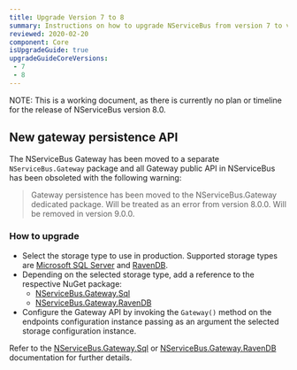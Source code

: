 ```yaml
---
title: Upgrade Version 7 to 8
summary: Instructions on how to upgrade NServiceBus from version 7 to version 8.
reviewed: 2020-02-20
component: Core
isUpgradeGuide: true
upgradeGuideCoreVersions:
 - 7
 - 8
---
```


NOTE: This is a working document, as there is currently no plan or timeline for the release of NServiceBus version 8.0.

## New gateway persistence API

The NServiceBus Gateway has been moved to a separate `NServiceBus.Gateway` package and all Gateway public API in NServiceBus has been obsoleted with the following warning:

> Gateway persistence has been moved to the NServiceBus.Gateway dedicated package. Will be treated as an error from version 8.0.0. Will be removed in version 9.0.0.

### How to upgrade

- Select the storage type to use in production. Supported storage types are [Microsoft SQL Server](/nservicebus/gateway/sql/) and [RavenDB](/nservicebus/gateway/ravendb/).
- Depending on the selected storage type, add a reference to the respective NuGet package:
  - [NServiceBus.Gateway.Sql](https://www.nuget.org/packages/NServiceBus.Gateway.Sql)
  - [NServiceBus.Gateway.RavenDB](https://www.nuget.org/packages/NServiceBus.Gateway.RavenDB)
- Configure the Gateway API by invoking the `Gateway()` method on the endpoints configuration instance passing as an argument the selected storage configuration instance.

Refer to the [NServiceBus.Gateway.Sql](/nservicebus/gateway/sql/) or [NServiceBus.Gateway.RavenDB](/nservicebus/gateway/ravendb/) documentation for further details.

